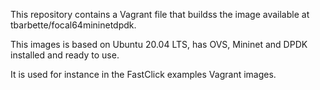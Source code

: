 This repository contains a Vagrant file that buildss the image available at tbarbette/focal64mininetdpdk.

This images is based on Ubuntu 20.04 LTS, has OVS, Mininet and DPDK installed and ready to use.

It is used for instance in the FastClick examples Vagrant images.
